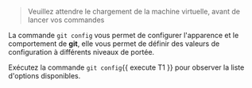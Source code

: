 > Veuillez attendre le chargement de la machine virtuelle, avant de lancer vos commandes

La commande `git config` vous permet de configurer l'apparence et le comportement
de **git**, elle vous permet de définir des valeurs de configuration à différents
niveaux de portée.

Exécutez la commande `git config`{{ execute T1 }} pour observer la liste d'options
disponibles.
